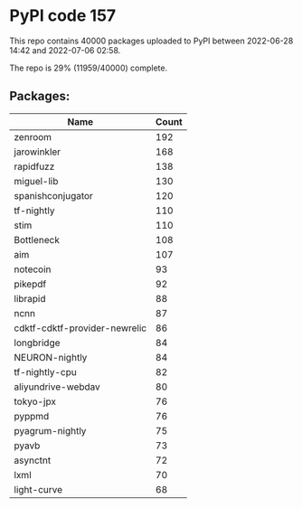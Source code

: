 # PyPI code 157

This repo contains 40000 packages uploaded to PyPI between 
2022-06-28 14:42 and 2022-07-06 02:58.

The repo is 29% (11959/40000) complete.

## Packages:

| Name  | Count |
| ----- | ----- |
| zenroom | 192 |
| jarowinkler | 168 |
| rapidfuzz | 138 |
| miguel-lib | 130 |
| spanishconjugator | 120 |
| tf-nightly | 110 |
| stim | 110 |
| Bottleneck | 108 |
| aim | 107 |
| notecoin | 93 |
| pikepdf | 92 |
| librapid | 88 |
| ncnn | 87 |
| cdktf-cdktf-provider-newrelic | 86 |
| longbridge | 84 |
| NEURON-nightly | 84 |
| tf-nightly-cpu | 82 |
| aliyundrive-webdav | 80 |
| tokyo-jpx | 76 |
| pyppmd | 76 |
| pyagrum-nightly | 75 |
| pyavb | 73 |
| asynctnt | 72 |
| lxml | 70 |
| light-curve | 68 |


